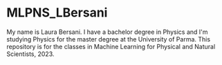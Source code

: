 # MLPNS_LBersani
My name is Laura Bersani. I have a bachelor degree in Physics and I'm studying Physics for the master degree at the University of Parma.
This repository is for the classes in Machine Learning for Physical and Natural Scientists, 2023.

